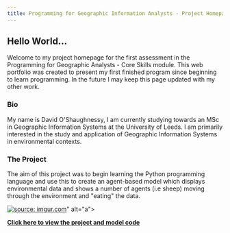 ```yaml
---
title: Programming for Geographic Information Analysts - Project Homepage
---
```


## Hello World... 
Welcome to my project homepage for the first assessment in the Programming for Geographic Analysts - Core Skills module. This web portfolio was created to present my first finished program since beginning to learn programming. In the future I may keep this page updated with my other work.  

### Bio
My name is David O'Shaughnessy, I am currently studying towards an MSc in Geographic Information Systems at the University of Leeds. I am primarily interested in the study and application of Geographic Information Systems in environmental contexts.

### The Project
The aim of this project was to begin learning the Python programming language and use this to create an agent-based model which displays environmental data and shows a number of agents (i.e sheep) moving through the environment and "eating" the data.
<!DOCTYPE html>

<html>

<head>

<title></title>

</head>

<body>

<a href="https://imgur.com/RaWr7AM"><img src="https://i.imgur.com/RaWr7AM.gif" title="source: imgur.com" /></a>" alt="a">

</body>

</html>


[**Click here to view the project and model code**](https://davidosh96.github.io/projectlinks.html)
